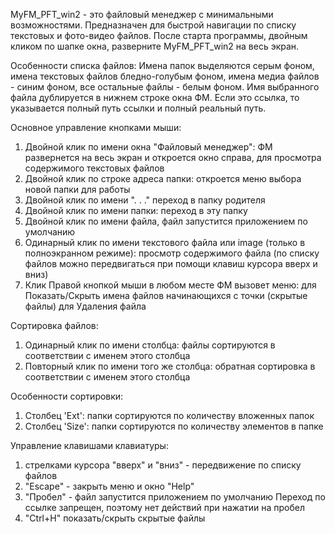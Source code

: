 MyFM_PFT_win2 - это файловый менеджер с минимальными возможностями.
Предназначен для быстрой навигации по списку текстовых и фото-видео файлов.
После старта программы, двойным кликом по шапке окна, разверните MyFM_PFT_win2 на весь экран.

Особенности списка файлов:
Имена папок выделяются серым фоном,
имена текстовых файлов бледно-голубым фоном,
имена медиа файлов - синим фоном,
все остальные файлы - белым фоном.
Имя выбранного файла дублируется в нижнем строке окна ФМ.
Если это ссылка, то указывается полный путь ссылки и полный реальный путь.

Основное управление кнопками мыши:
1. Двойной клик по имени окна  "Файловый менеджер":
    ФМ развернется на весь экран и откроется окно справа,
    для просмотра содержимого текстовых файлов
2. Двойной клик по строке адреса папки:
    откроется меню выбора новой папки для работы
3. Двойной клик по имени ". . ."
    переход в папку родителя
4. Двойной клик по имени папки:
    переход в эту папку
5. Двойной клик по имени файла, файл запустится приложением по умолчанию
6. Одинарный клик по имени текстового файла или image (только в полноэкранном режиме):
    просмотр содержимого файла
    (по списку файлов можно передвигаться при помощи клавиш курсора вверх и вниз)
7. Клик Правой кнопкой мыши в любом месте ФМ вызовет меню:
    для Показать/Скрыть имена файлов начинающихся с точки (скрытые файлы)
    для Удаления файла

Сортировка файлов:
1. Одинарный клик по имени столбца:
    файлы сортируются в соответствии с именем этого столбца
2. Повторный клик по имени того же столбца:
    обратная сортировка в соответствии с именем этого столбца

Особенности сортировки:
1. Столбец 'Ext':
    папки сортируются по количеству вложенных папок
2. Столбец 'Size':
    папки сортируются по количеству элементов в папке

Управление клавишами клавиатуры:
1. стрелками курсора "вверх" и "вниз" - передвижение по списку файлов
2. "Escape" - закрыть меню и окно "Help"
3. "Пробел" - файл запустится приложением по умолчанию
    Переход по ссылке запрещен, поэтому нет действий при нажатии на пробел
4. "Ctrl+H" показать/скрыть скрытые файлы
